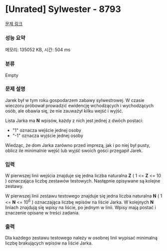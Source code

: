 # [Unrated] Sylwester - 8793 

[문제 링크](https://www.acmicpc.net/problem/8793) 

### 성능 요약

메모리: 135052 KB, 시간: 504 ms

### 분류

Empty

### 문제 설명

<p>Jarek był w tym roku gospodarzem zabawy sylwestrowej. W czasie wieczoru próbował prowadzić ewidencję wchodzących i wychodzących osób, ale obawia się, że nie zauważył kilku wejść i wyjść.</p>

<p>Lista Jarka ma <strong>N</strong> wpisów, każdy z nich jest jednej z dwóch postaci:</p>

<ul>
	<li>"1" oznacza wejście jednej osoby</li>
	<li>"-1" oznacza wyjście jednej osoby</li>
</ul>

<p>Wiedząc, że dom Jarka zarówno przed imprezą, jak i po niej był pusty, oblicz ile minimalnie wejść lub wyjść swoich gości przegapił Jarek.</p>

### 입력 

 <p>W pierwszej linii wejścia znajduje się jedna liczba naturalna <strong>Z</strong> ( 1 <= <strong>Z</strong> <= 10 ) oznaczająca liczbę zestawów testowych. Następnie opisywane są kolejne zestawy.</p>

<p>W pierwszej linii zestawu testowego znajduje się jedna liczba naturalna <strong>N</strong> ( 1 <= <strong>N</strong> <= 10<sup>6</sup> ) oznaczająca liczbę wpisów na liście Jarka. W kolejnych <strong>N</strong> liniach znajdują się wpisy na liście, po jednym w linii. Wpisy mają postać i znaczenie opisane w treści zadania.</p>

### 출력 

 <p>Dla każdego zestawu testowego należy w osobnej linii wypisać minimalną liczbę brakujących wpisów na liście Jarka.</p>

